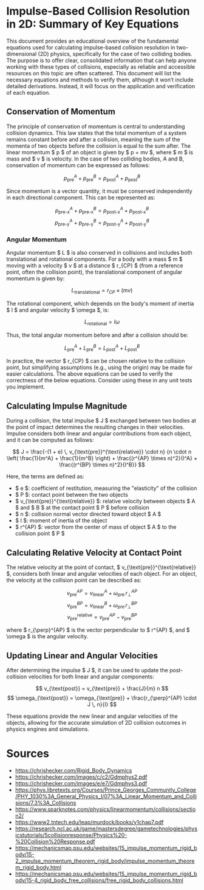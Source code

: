 # Impulse-Based Collision Resolution in 2D: Summary of Key Equations

This document provides an educational overview of the fundamental equations used for calculating impulse-based collision resolution in two-dimensional (2D) physics, specifically for the case of two colliding bodies. The purpose is to offer clear, consolidated information that can help anyone working with these types of collisions, especially as reliable and accessible resources on this topic are often scattered. This document will list the necessary equations and methods to verify them, although it won’t include detailed derivations. Instead, it will focus on the application and verification of each equation.

## Conservation of Momentum

The principle of conservation of momentum is central to understanding collision dynamics. This law states that the total momentum of a system remains constant before and after a collision, meaning the sum of the momenta of two objects before the collision is equal to the sum after. The linear momentum $ p $ of an object is given by $ p = mv $, where $ m $ is mass and $ v $ is velocity. In the case of two colliding bodies, A and B, conservation of momentum can be expressed as follows:

$$
p_{\text{pre}}^A + p_{\text{pre}}^B = p_{\text{post}}^A + p_{\text{post}}^B
$$

Since momentum is a vector quantity, it must be conserved independently in each directional component. This can be represented as:

$$
p_{\text{pre-x}}^A + p_{\text{pre-x}}^B = p_{\text{post-x}}^A + p_{\text{post-x}}^B
$$
$$
p_{\text{pre-y}}^A + p_{\text{pre-y}}^B = p_{\text{post-y}}^A + p_{\text{post-y}}^B
$$

### Angular Momentum

Angular momentum $ L $ is also conserved in collisions and includes both translational and rotational components. For a body with a mass $ m $ moving with a velocity $ v $ at a distance $ r_{CP} $ (from a reference point, often the collision point), the translational component of angular momentum is given by:

$$
L_{\text{translational}} = r_{CP} \times (mv)
$$

The rotational component, which depends on the body's moment of inertia $ I $ and angular velocity $ \omega $, is:

$$
L_{\text{rotational}} = I \omega
$$

Thus, the total angular momentum before and after a collision should be:

$$
L_{\text{pre}}^A + L_{\text{pre}}^B = L_{\text{post}}^A + L_{\text{post}}^B
$$

In practice, the vector $ r_{CP} $ can be chosen relative to the collision point, but simplifying assumptions (e.g., using the origin) may be made for easier calculations. The above equations can be used to verify the correctness of the below equations. Consider using these in any unit tests you implement.

## Calculating Impulse Magnitude

During a collision, the total impulse $ J $ exchanged between two bodies at the point of impact determines the resulting changes in their velocities. Impulse considers both linear and angular contributions from each object, and it can be computed as follows:

$$
J = \frac{-(1 + e) \, v_{\text{pre}}^{\text{relative}} \cdot n}
{n \cdot n \left( \frac{1}{m^A} + \frac{1}{m^B} \right) + \frac{(r^{AP} \times n)^2}{I^A} + \frac{(r^{BP} \times n)^2}{I^B}}
$$

Here, the terms are defined as:

- $ e $: coefficient of restitution, measuring the "elasticity" of the collision
- $ P $: contact point between the two objects
- $ v_{\text{pre}}^{\text{relative}} $: relative velocity between objects $ A $ and $ B $ at the contact point $ P $ before collision
- $ n $: collision normal vector directed toward object $ A $
- $ I $: moment of inertia of the object
- $ r^{AP} $: vector from the center of mass of object $ A $ to the collision point $ P $

## Calculating Relative Velocity at Contact Point

The relative velocity at the point of contact, $ v_{\text{pre}}^{\text{relative}} $, considers both linear and angular velocities of each object. For an object, the velocity at the collision point can be described as:

$$
v_{\text{pre}}^{AP} = v_{\text{linear}}^A + \omega_{\text{pre}} \, r_{\perp}^{AP}
$$
$$
v_{\text{pre}}^{BP} = v_{\text{linear}}^B + \omega_{\text{pre}} \, r_{\perp}^{BP}
$$
$$
v_{\text{pre}}^{\text{relative}} = v_{\text{pre}}^{AP} - v_{\text{pre}}^{BP}
$$

where $ r_{\perp}^{AP} $ is the vector perpendicular to $ r^{AP} $, and $ \omega $ is the angular velocity.

## Updating Linear and Angular Velocities

After determining the impulse $ J $, it can be used to update the post-collision velocities for both linear and angular components:

$$
v_{\text{post}} = v_{\text{pre}} + \frac{J}{m} n
$$
$$
\omega_{\text{post}} = \omega_{\text{pre}} + \frac{r_{\perp}^{AP} \cdot J \, n}{I}
$$

These equations provide the new linear and angular velocities of the objects, allowing for the accurate simulation of 2D collision outcomes in physics engines and simulations.


# Sources
- https://chrishecker.com/Rigid_Body_Dynamics
- https://chrishecker.com/images/c/c2/Gdmphys2.pdf
- https://chrishecker.com/images/e/e7/Gdmphys3.pdf
- https://phys.libretexts.org/Courses/Prince_Georges_Community_College/PHY_1030%3A_General_Physics_I/07%3A_Linear_Momentum_and_Collisions/7.3%3A_Collisions
- https://www.sparknotes.com/physics/linearmomentum/collisions/section2/
- https://www2.tntech.edu/leap/murdock/books/v1chap7.pdf
- https://research.ncl.ac.uk/game/mastersdegree/gametechnologies/physicstutorials/5collisionresponse/Physics%20-%20Collision%20Response.pdf
- https://mechanicsmap.psu.edu/websites/15_impulse_momentum_rigid_body/15-2_impulse_momentum_theorem_rigid_body/impulse_momentum_theorem_rigid_body.html
- https://mechanicsmap.psu.edu/websites/15_impulse_momentum_rigid_body/15-4_rigid_body_free_collisions/free_rigid_body_collisions.html